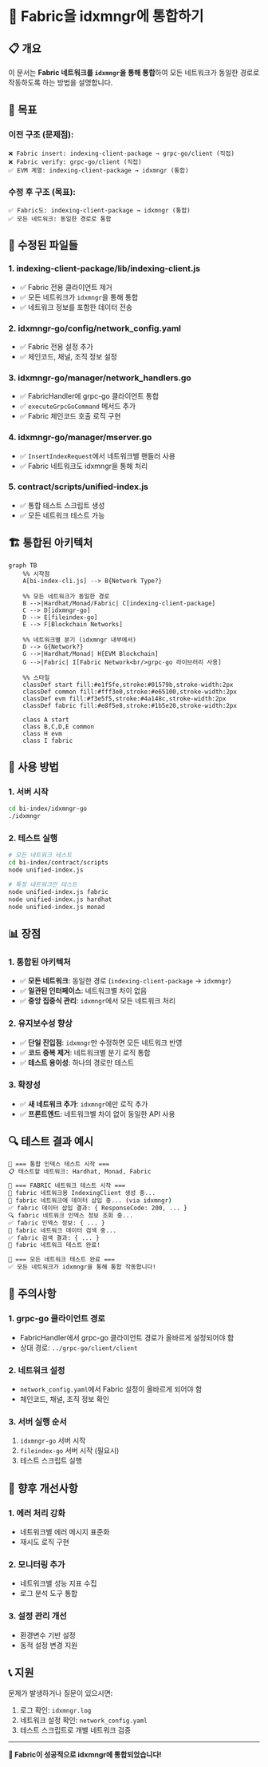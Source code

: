 # 🚀 Fabric을 idxmngr에 통합하기

## 📋 **개요**

이 문서는 **Fabric 네트워크를 `idxmngr`을 통해 통합**하여 모든 네트워크가 동일한 경로로 작동하도록 하는 방법을 설명합니다.

## 🎯 **목표**

### **이전 구조 (문제점)**:
```
❌ Fabric insert: indexing-client-package → grpc-go/client (직접)
❌ Fabric verify: grpc-go/client (직접)
✅ EVM 계열: indexing-client-package → idxmngr (통합)
```

### **수정 후 구조 (목표)**:
```
✅ Fabric도: indexing-client-package → idxmngr (통합)
✅ 모든 네트워크: 동일한 경로로 통합
```

## 🔧 **수정된 파일들**

### **1. indexing-client-package/lib/indexing-client.js**
- ✅ Fabric 전용 클라이언트 제거
- ✅ 모든 네트워크가 `idxmngr`을 통해 통합
- ✅ 네트워크 정보를 포함한 데이터 전송

### **2. idxmngr-go/config/network_config.yaml**
- ✅ Fabric 전용 설정 추가
- ✅ 체인코드, 채널, 조직 정보 설정

### **3. idxmngr-go/manager/network_handlers.go**
- ✅ FabricHandler에 grpc-go 클라이언트 통합
- ✅ `executeGrpcGoCommand` 메서드 추가
- ✅ Fabric 체인코드 호출 로직 구현

### **4. idxmngr-go/manager/mserver.go**
- ✅ `InsertIndexRequest`에서 네트워크별 핸들러 사용
- ✅ Fabric 네트워크도 idxmngr을 통해 처리

### **5. contract/scripts/unified-index.js**
- ✅ 통합 테스트 스크립트 생성
- ✅ 모든 네트워크 테스트 가능

## 🏗️ **통합된 아키텍처**

```mermaid
graph TB
    %% 시작점
    A[bi-index-cli.js] --> B{Network Type?}
    
    %% 모든 네트워크가 동일한 경로
    B -->|Hardhat/Monad/Fabric| C[indexing-client-package]
    C --> D[idxmngr-go]
    D --> E[fileindex-go]
    E --> F[Blockchain Networks]
    
    %% 네트워크별 분기 (idxmngr 내부에서)
    D --> G{Network?}
    G -->|Hardhat/Monad| H[EVM Blockchain]
    G -->|Fabric| I[Fabric Network<br/>grpc-go 라이브러리 사용]
    
    %% 스타일
    classDef start fill:#e1f5fe,stroke:#01579b,stroke-width:2px
    classDef common fill:#fff3e0,stroke:#e65100,stroke-width:2px
    classDef evm fill:#f3e5f5,stroke:#4a148c,stroke-width:2px
    classDef fabric fill:#e8f5e8,stroke:#1b5e20,stroke-width:2px
    
    class A start
    class B,C,D,E common
    class H evm
    class I fabric
```

## 🚀 **사용 방법**

### **1. 서버 시작**
```bash
cd bi-index/idxmngr-go
./idxmngr
```

### **2. 테스트 실행**
```bash
# 모든 네트워크 테스트
cd bi-index/contract/scripts
node unified-index.js

# 특정 네트워크만 테스트
node unified-index.js fabric
node unified-index.js hardhat
node unified-index.js monad
```

## 📊 **장점**

### **1. 통합된 아키텍처**
- ✅ **모든 네트워크**: 동일한 경로 (`indexing-client-package` → `idxmngr`)
- ✅ **일관된 인터페이스**: 네트워크별 차이 없음
- ✅ **중앙 집중식 관리**: `idxmngr`에서 모든 네트워크 처리

### **2. 유지보수성 향상**
- ✅ **단일 진입점**: `idxmngr`만 수정하면 모든 네트워크 반영
- ✅ **코드 중복 제거**: 네트워크별 분기 로직 통합
- ✅ **테스트 용이성**: 하나의 경로만 테스트

### **3. 확장성**
- ✅ **새 네트워크 추가**: `idxmngr`에만 로직 추가
- ✅ **프론트엔드**: 네트워크별 차이 없이 동일한 API 사용

## 🔍 **테스트 결과 예시**

```bash
🌟 === 통합 인덱스 테스트 시작 ===
📋 테스트할 네트워크: Hardhat, Monad, Fabric

🚀 === FABRIC 네트워크 테스트 시작 ===
📡 fabric 네트워크용 IndexingClient 생성 중...
🚀 fabric 네트워크에 데이터 삽입 중... (via idxmngr)
✅ fabric 데이터 삽입 결과: { ResponseCode: 200, ... }
🔍 fabric 네트워크 인덱스 정보 조회 중...
✅ fabric 인덱스 정보: { ... }
🔎 fabric 네트워크 데이터 검색 중...
✅ fabric 검색 결과: { ... }
🎉 fabric 네트워크 테스트 완료!

🎯 === 모든 네트워크 테스트 완료 ===
✅ 모든 네트워크가 idxmngr을 통해 통합 작동합니다!
```

## 🚨 **주의사항**

### **1. grpc-go 클라이언트 경로**
- FabricHandler에서 grpc-go 클라이언트 경로가 올바르게 설정되어야 함
- 상대 경로: `../grpc-go/client/client`

### **2. 네트워크 설정**
- `network_config.yaml`에서 Fabric 설정이 올바르게 되어야 함
- 체인코드, 채널, 조직 정보 확인

### **3. 서버 실행 순서**
1. `idxmngr-go` 서버 시작
2. `fileindex-go` 서버 시작 (필요시)
3. 테스트 스크립트 실행

## 🔮 **향후 개선사항**

### **1. 에러 처리 강화**
- 네트워크별 에러 메시지 표준화
- 재시도 로직 구현

### **2. 모니터링 추가**
- 네트워크별 성능 지표 수집
- 로그 분석 도구 통합

### **3. 설정 관리 개선**
- 환경변수 기반 설정
- 동적 설정 변경 지원

## 📞 **지원**

문제가 발생하거나 질문이 있으시면:
1. 로그 확인: `idxmngr.log`
2. 네트워크 설정 확인: `network_config.yaml`
3. 테스트 스크립트로 개별 네트워크 검증

---

**🎉 Fabric이 성공적으로 idxmngr에 통합되었습니다!**


